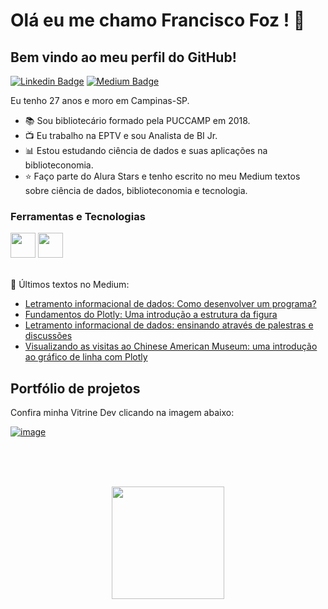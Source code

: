 

# Olá eu me chamo Francisco Foz ! 👋
## Bem vindo ao meu perfil do GitHub!           

<p align='left'>
    
[![Linkedin Badge](https://img.shields.io/badge/LinkedIn-0077B5?style=for-the-badge&logo=linkedin&logoColor=white
)](https://www.linkedin.com/in/francisco-tadeu-foz/)
[![Medium Badge](https://img.shields.io/badge/Medium-12100E?style=for-the-badge&logo=medium&logoColor=white
)](https://medium.com/@franciscofoz)
</p>

Eu tenho 27 anos e moro em Campinas-SP.


- :books: Sou bibliotecário formado pela PUCCAMP em 2018.
- :tv: Eu trabalho na EPTV e sou Analista de BI Jr.
- :bar_chart: Estou estudando ciência de dados e suas aplicações na biblioteconomia.
- :star: Faço parte do Alura Stars e tenho escrito no meu Medium textos sobre ciência de dados, biblioteconomia e tecnologia.


### Ferramentas e Tecnologias
<code><img src="https://cdn.jsdelivr.net/gh/devicons/devicon/icons/python/python-original.svg" width="40" height="40"></code>
<code><img src="https://upload.wikimedia.org/wikipedia/commons/thumb/c/cf/New_Power_BI_Logo.svg/2048px-New_Power_BI_Logo.svg.png" width="40" height="40"></code>
</br>
</br>


:pencil: Últimos textos no Medium:
<!-- MEDIUM:START -->
- [Letramento informacional de dados: Como desenvolver um programa?](https://franciscofoz.medium.com/letramento-informacional-de-dados-como-desenvolver-um-programa-9cc270055aa0?source=rss-30612e32581e------2)
- [Fundamentos do Plotly: Uma introdução a estrutura da figura](https://franciscofoz.medium.com/fundamentos-do-plotly-uma-introdu%C3%A7%C3%A3o-a-estrutura-da-figura-57da92313bfa?source=rss-30612e32581e------2)
- [Letramento informacional de dados: ensinando através de palestras e  discussões](https://franciscofoz.medium.com/letramento-informacional-de-dados-ensinando-atrav%C3%A9s-de-palestras-e-discuss%C3%B5es-f7469a54c132?source=rss-30612e32581e------2)
- [Visualizando as visitas ao Chinese American Museum: uma introdução ao gráfico de linha com Plotly](https://franciscofoz.medium.com/visualizando-as-visitas-ao-chinese-american-museum-uma-introdu%C3%A7%C3%A3o-ao-gr%C3%A1fico-de-linha-com-plotly-af8298bfdda5?source=rss-30612e32581e------2)
<!-- MEDIUM:END -->


## Portfólio de projetos

Confira minha Vitrine Dev clicando na imagem abaixo:

[![image](https://user-images.githubusercontent.com/64700794/188927548-c627858f-5e22-4373-b6fc-f9bd26c5195f.png)](https://cursos.alura.com.br/vitrinedev/FranciscoFoz)

</br>
</br>
</br>

<div>
<a href="https://gist.github.com/FranciscoFoz">
<p align = "center"> <img height="180em" src="https://github-readme-stats.vercel.app/api/top-langs/?username=FranciscoFoz&layout=compact&langs_count=7&theme=dracula"/>
</div>

